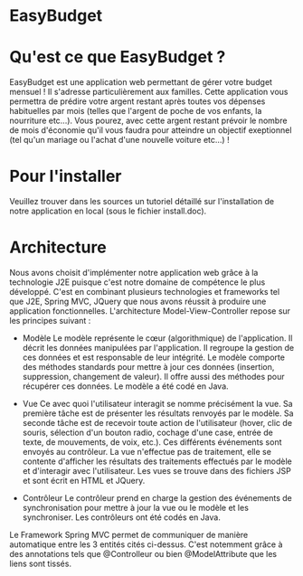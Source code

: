EasyBudget
==========

Qu'est ce que EasyBudget ?
=
EasyBudget est une application web permettant de gérer votre budget mensuel ! Il s'adresse particulièrement aux familles.
Cette application vous permettra de prédire votre argent restant après toutes vos dépenses habituelles par mois (telles que l'argent de poche de vos enfants, la nourriture etc...). Vous pourez, avec cette argent restant prévoir le nombre de mois d'économie qu'il vous faudra pour atteindre un objectif exeptionnel (tel qu'un mariage ou l'achat d'une nouvelle voiture etc...) !

Pour l'installer
=
Veuillez trouver dans les sources un tutoriel détaillé sur l'installation de notre application en local (sous le fichier install.doc).


Architecture
=
Nous avons choisit d'implémenter notre application web grâce à la technologie J2E puisque c'est notre domaine de compétence le plus développé.
C'est en combinant plusieurs technologies et frameworks tel que J2E, Spring MVC, JQuery que nous avons réussit à produire une application fonctionnelles. 
L'architecture Model-View-Controller repose sur les principes suivant : 
 - Modèle
	Le modèle représente le cœur (algorithmique) de l'application.  Il décrit les données manipulées par l'application. Il regroupe la gestion de ces données et est responsable de leur intégrité. Le modèle comporte des méthodes standards pour mettre à jour ces données (insertion, 			suppression, changement de valeur). Il offre aussi des méthodes pour récupérer ces données. Le modèle a été codé en Java. 
	
 - Vue
 	Ce avec quoi l'utilisateur interagit se nomme précisément la vue. Sa première tâche est de présenter les résultats renvoyés par le modèle. Sa seconde tâche est de recevoir toute action de l'utilisateur (hover, clic de souris, sélection d'un bouton radio, cochage d'une case, entrée de texte, de mouvements, de voix, etc.). Ces différents événements sont envoyés au contrôleur. La vue n'effectue pas de traitement, elle se contente d'afficher les résultats des traitements effectués par le modèle et d'interagir avec l'utilisateur. Les vues se trouve dans des fichiers JSP et sont écrit en HTML et JQuery.
 	
 - Contrôleur
 	Le contrôleur prend en charge la gestion des événements de synchronisation pour mettre à jour la vue ou le modèle et les synchroniser. Les contrôleurs ont été codés en Java. 
 	
Le Framework Spring MVC permet de communiquer de manière automatique entre les 3 entités cités ci-dessus. C'est notemment grâce à des annotations tels que @Controlleur ou bien @ModelAttribute que les liens sont tissés. 
 	

 
